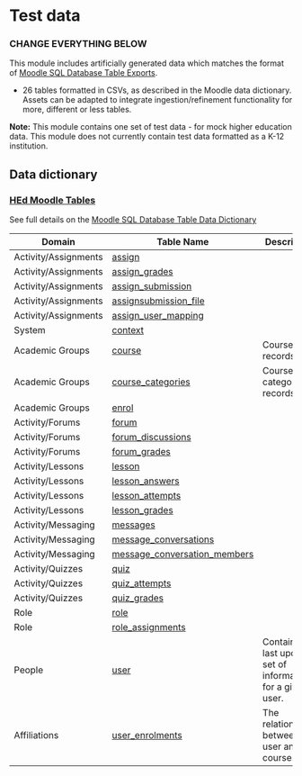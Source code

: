# Test data
### CHANGE EVERYTHING BELOW
This module includes artificially generated data which matches the format of [Moodle SQL Database Table Exports](https://www.examulator.com/er/4.0/).
- 26 tables formatted in CSVs, as described in the Moodle data dictionary. Assets can be adapted to integrate ingestion/refinement functionality for more, different or less tables.

<strong>Note:</strong> This module contains one set of test data - for mock higher education data. This module does not currently contain test data formatted as a K-12 institution.

## Data dictionary

### [HEd Moodle Tables](https://github.com/microsoft/OpenEduAnalytics/tree/main/modules/module_catalog/Moodle/test_data/hed_test_data)

See full details on the [Moodle SQL Database Table Data Dictionary](https://www.examulator.com/er/4.0/)

| Domain | Table Name | Description |
|-----------|-----------|-----------|
| Activity/Assignments | [assign](https://www.examulator.com/er/4.0/tables/assign.html) |  |
| Activity/Assignments | [assign_grades](https://www.examulator.com/er/4.0/tables/assign_grades.html) |  |
| Activity/Assignments | [assign_submission](https://www.examulator.com/er/4.0/tables/assign_submission.html) |  |
| Activity/Assignments | [assignsubmission_file](https://www.examulator.com/er/4.0/tables/assignsubmission_file.html) |  |
| Activity/Assignments | [assign_user_mapping](https://www.examulator.com/er/4.0/tables/assign_user_mapping.html) |  |
| System | [context](https://www.examulator.com/er/4.0/tables/context.html) |  |
| Academic Groups | [course](https://www.examulator.com/er/4.0/tables/course.html) | Course/class records. |
| Academic Groups | [course_categories](https://www.examulator.com/er/4.0/tables/course_categories.html) | Course category records. |
| Academic Groups | [enrol](https://www.examulator.com/er/4.0/tables/enrol.html) |  |
| Activity/Forums | [forum](https://www.examulator.com/er/4.0/tables/forum.html) |  |
| Activity/Forums | [forum_discussions](https://www.examulator.com/er/4.0/tables/forum_discussions.html) |  |
| Activity/Forums | [forum_grades](https://www.examulator.com/er/4.0/tables/forum_grades.html) |  |
| Activity/Lessons | [lesson](https://www.examulator.com/er/4.0/tables/lesson.html) |  |
| Activity/Lessons | [lesson_answers](https://www.examulator.com/er/4.0/tables/lesson_answers.html) |  |
| Activity/Lessons | [lesson_attempts](https://www.examulator.com/er/4.0/tables/lesson_attempts.html) |  |
| Activity/Lessons | [lesson_grades](https://www.examulator.com/er/4.0/tables/lesson_grades.html) |  |
| Activity/Messaging | [messages](https://www.examulator.com/er/4.0/tables/messages.html) |  |
| Activity/Messaging | [message_conversations](https://www.examulator.com/er/4.0/tables/message_conversations.html) |  |
| Activity/Messaging | [message_conversation_members](https://www.examulator.com/er/4.0/tables/message_conversation_members.html) |  |
| Activity/Quizzes | [quiz](https://www.examulator.com/er/4.0/tables/quiz.html) |  |
| Activity/Quizzes | [quiz_attempts](https://www.examulator.com/er/4.0/tables/quiz_attempts.html) |  |
| Activity/Quizzes | [quiz_grades](https://www.examulator.com/er/4.0/tables/quiz_grades.html) |  |
| Role | [role](https://www.examulator.com/er/4.0/tables/role.html) |  |
| Role | [role_assignments](https://www.examulator.com/er/4.0/tables/role_assignments.html) |  |
| People | [user](https://www.examulator.com/er/4.0/tables/user.html) | Contains the last updated set of information for a given user. |
| Affiliations | [user_enrolments](https://www.examulator.com/er/4.0/tables/user_enrolments.html) | The relationship between a user and a course. |

